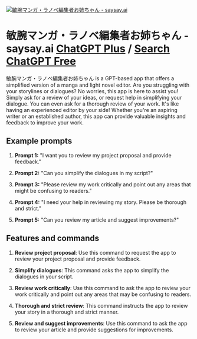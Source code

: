 
[![敏腕マンガ・ラノベ編集者お姉ちゃん - saysay.ai](https://files.oaiusercontent.com/file-2TFoFTZzp9O6A9m3SDnLAd7p?se=2123-10-20T06%3A13%3A08Z&sp=r&sv=2021-08-06&sr=b&rscc=max-age%3D31536000%2C%20immutable&rscd=attachment%3B%20filename%3D%257B%257Bmasterpiece%257D%257D%252C%2520high%2520quality%252C%2520super%2520cute%25201girl%252C%2520portrait%252C%2520%2528%2528forehead%2529%2529%252C%2520%2528%2528blond%2520s-2525884824%2520%25283%2529.png&sig=L5k581pUaPOjGNuATZvceup/IIYy4Yzhxi%2Bo7s4bCck%3D)](https://chat.openai.com/g/g-wE9SWrR22-min-wan-mangaranobebian-ji-zhe-ozi-tiyan-saysay-ai)

# 敏腕マンガ・ラノベ編集者お姉ちゃん - saysay.ai [ChatGPT Plus](https://chat.openai.com/g/g-wE9SWrR22-min-wan-mangaranobebian-ji-zhe-ozi-tiyan-saysay-ai) / [Search ChatGPT Free](https://gptcall.net/index.html#/?search=%E6%95%8F%E8%85%95%E3%83%9E%E3%83%B3%E3%82%AC%E3%83%BB%E3%83%A9%E3%83%8E%E3%83%99%E7%B7%A8%E9%9B%86%E8%80%85%E3%81%8A%E5%A7%89%E3%81%A1%E3%82%83%E3%82%93%20-%20saysay.ai)

敏腕マンガ・ラノベ編集者お姉ちゃん is a GPT-based app that offers a simplified version of a manga and light novel editor. Are you struggling with your storylines or dialogues? No worries, this app is here to assist you! Simply ask for a review of your ideas, or request help in simplifying your dialogue. You can even ask for a thorough review of your work. It's like having an experienced editor by your side! Whether you're an aspiring writer or an established author, this app can provide valuable insights and feedback to improve your work.

## Example prompts

1. **Prompt 1:** "I want you to review my project proposal and provide feedback."

2. **Prompt 2:** "Can you simplify the dialogues in my script?"

3. **Prompt 3:** "Please review my work critically and point out any areas that might be confusing to readers."

4. **Prompt 4:** "I need your help in reviewing my story. Please be thorough and strict."

5. **Prompt 5:** "Can you review my article and suggest improvements?"

## Features and commands

1. **Review project proposal**: Use this command to request the app to review your project proposal and provide feedback.

2. **Simplify dialogues**: This command asks the app to simplify the dialogues in your script.

3. **Review work critically**: Use this command to ask the app to review your work critically and point out any areas that may be confusing to readers.

4. **Thorough and strict review**: This command instructs the app to review your story in a thorough and strict manner.

5. **Review and suggest improvements**: Use this command to ask the app to review your article and provide suggestions for improvements.


